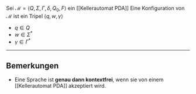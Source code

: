 Sei $\mathcal{M} = \langle Q, \Sigma, \Gamma, \delta, Q_0, F \rangle$ ein [[Kellerautomat PDA]]
Eine Konfiguration von $\mathcal{M}$ ist ein Tripel $\langle q,w,\gamma \rangle$
- $q \in Q$
- $w \in \Sigma^{*}$
- $\gamma \in \Gamma^{*}$

---
## Bemerkungen
- Eine Sprache ist **genau dann kontextfrei**, wenn sie von einem [[Kellerautomat PDA]] akzeptiert wird.
